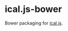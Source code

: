 ical.js-bower
=============

Bower packaging for [ical.js](https://github.com/mozilla-comm/ical.js).
